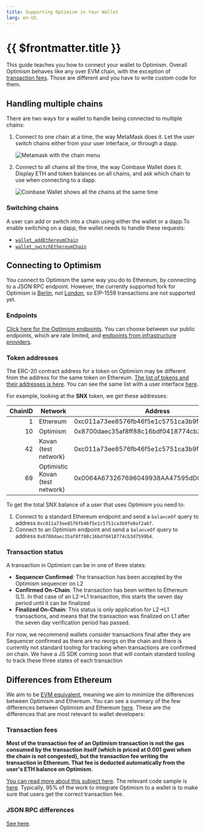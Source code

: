 ```yaml
---
title: Supporting Optimism in Your Wallet
lang: en-US
---
```


# {{ $frontmatter.title }}

This guide teaches you how to connect your wallet to Optimism. Overall Optimism behaves like any over EVM chain, with the exception of [transaction fees](#transaction-fees). Those are different and you have to write custom code for them.

## Handling multiple chains

There are two ways for a wallet to handle being connected to multiple chains:

1. Connect to one chain at a time, the way MetaMask does it. Let the user switch chains either from your user interface, or through a dapp.

   ![Metamask with the chain menu](../../../assets/docs/developers/by-role/wallet-dev/chains-metamask.png)

1. Connect to all chains all the time, the way Coinbase Wallet does it. Display ETH and token balances on all chains, and ask which chain to use when connecting to a dapp.

   ![Coinbase Wallet shows all the chains at the same time](../../../assets/docs/developers/by-role/wallet-dev/chains-coinbase.png)

### Switching chains

A user can add or switch into a chain using either the wallet or a dapp.To enable switching on a dapp, the wallet needs to handle these requests:

- [`wallet_addEthereumChain`](https://eips.ethereum.org/EIPS/eip-3085)
- [`wallet_switchEthereumChain`](https://eips.ethereum.org/EIPS/eip-3326)


## Connecting to Optimism

You connect to Optimism the same way you do to Ethereum, by connecting to a JSON RPC endpoint. However, the currently supported fork for Optimism is [Berlin](https://eth.wiki/roadmap/berlin), not [London](https://eth.wiki/roadmap/london), so EIP-1559 transactions are not supported yet.

### Endpoints

[Click here for the Optimism endpoints](../../infra/networks.md). You can choose between our public endpoints, which are rate limited, and [endpoints from infrastructure providers](../../infra/networks.md#rpc-endpoints).

### Token addresses

The ERC-20 contract address for a token on Optimism may be different from the address for the same token on Ethereum. [The list of tokens and their addresses is here](https://static.optimism.io/optimism.tokenlist.json). You can see the same list with a user interface [here](https://tokenlists.org/token-list?url=https://static.optimism.io/optimism.tokenlist.json).

For example, looking at the **SNX** token, we get these addresses:

| ChainID | Network | Address |
| -: | - | - |
| 1  | Ethereum    | 0xc011a73ee8576fb46f5e1c5751ca3b9fe0af2a6f |
| 10 | Optimism    | 0x8700daec35af8ff88c16bdf0418774cb3d7599b4
| 42 | Kovan (test network) | 0xc011a73ee8576fb46f5e1c5751ca3b9fe0af2a6f
| 69 | Optimistic Kovan (test network) | 0x0064A673267696049938AA47595dD0B3C2e705A1

To get the total SNX balance of a user that uses Optimism you need to:

1. Connect to a standard Ethereum endpoint and send a `balanceOf` query to address `0xc011a73ee8576fb46f5e1c5751ca3b9fe0af2a6f`.
1. Connect to an Optimism endpoint and send a `balanceOf` query to address `0x8700daec35af8ff88c16bdf0418774cb3d7599b4`.

### Transaction status

A transaction in Optimism can be in one of three states:

- **Sequencer Confirmed**: The transaction has been accepted by the Optimism sequencer on L2
- **Confirmed On-Chain**: The transaction has been written to Ethereum (L1). In that case of an L2->L1 transaction, this starts the seven day period until it can be finalized
- **Finalized On-Chain**: This status is only application for L2->L1 transactions, and means that the transaction was finalized on L1 after the seven day verification period has passed.

For now, we recommend wallets consider transactions final after they are Sequencer confirmed as there are no reorgs on the chain and there is currently not standard tooling for tracking when transactions are confirmed on chain. We have a JS SDK coming soon that will contain standard tooling to track these three states of each transaction 

## Differences from Ethereum

We aim to be [EVM equivalent](https://medium.com/ethereum-optimism/introducing-evm-equivalence-5c2021deb306), meaning we aim to minimize the differences between Optimism and Ethereum. You can see a summary of the few differences between Optimism and Ethereum [here](../l2/differences.md). These are the differences that are most relevant to wallet developers:

### Transaction fees

**Most of the transaction fee of an Optimism transaction is not the gas consumed by the transaction itself (which is priced at 0.001 gwei when the chain is not congested), but the transaction fee writing the transaction in Ethereum. That fee is deducted automatically from the user's ETH balance on Optimism.**

[You can read more about this subject here](../l2/new-fees.md). The relevant code sample is [here](../l2/new-fees.md#for-frontend-and-wallet-developers). Typically, 95% of the work to integrate Optimism to a wallet is to make sure that users get the correct transaction fee.



### JSON RPC differences

[See here](../l2/json-rpc.md).
